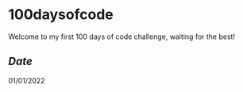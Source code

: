 # 100daysofcode

Welcome to my first 100 days of code challenge, waiting for the best!

## _Date_

01/01/2022
